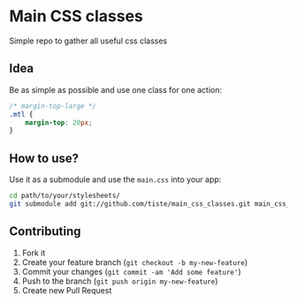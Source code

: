 # Main CSS classes

Simple repo to gather all useful css classes

## Idea

Be as simple as possible and use one class for one action:

```css
/* margin-top-large */
.mtl {
	margin-top: 20px;
}
```

## How to use?

Use it as a submodule and use the `main.css` into your app:

```sh
cd path/to/your/stylesheets/
git submodule add git://github.com/tiste/main_css_classes.git main_css_classes
```

## Contributing

1. Fork it
2. Create your feature branch (`git checkout -b my-new-feature`)
3. Commit your changes (`git commit -am 'Add some feature'`)
4. Push to the branch (`git push origin my-new-feature`)
5. Create new Pull Request

